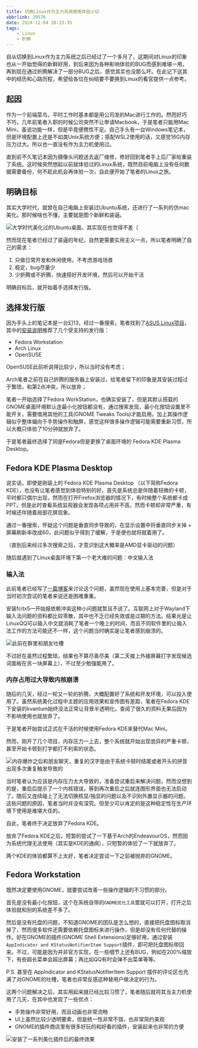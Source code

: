 ```yaml
---
title: 切换Linux作为主力系统使用体验小记
abbrlink: 39576
date: 2024-12-04 20:23:35
tags: 
    - Linux
    - 折腾
---
```


自从切换到Linux作为主力系统之后已经过了一个多月了，这期间对Linux的印象也从一开始觉得的新鲜好用，到后来因为各种影响体验的BUG而感到难堪一用，再到现在通过折腾解决了一部分BUG之后，感觉其实也没那么坏。在此记下这其中的经历和心路历程，希望给各位在纠结要不要换到Linux的看官提供一点参考。

## 起因

作为一个前端菜鸟，平时工作时基本都是用公司发的Mac进行工作的。然而好巧不巧，几年前笔者入职的时候公司突然不让申请Macbook，于是笔者只能用Mac Mini，虽说功能一样，但是毕竟便携性不足。自己手头有一台Windows笔记本，但是环境配置上还是不如类Unix系统方便；搭配WSL2使用的话，又感觉16G内存压力过大。所以也一直没有作为主力机使用过。

直到前不久笔记本因为摄像头问题送去返厂维修，修好回到笔者手上后厂家给重装了系统。这时候突然想起以前就体验过的Linux系统，既然目前电脑上没有任何数据需要备份，何不趁此机会再体验一次，自此便开始了笔者的Linux之旅。

## 明确目标

其实大学时代，就曾在自己电脑上安装过Ubuntu系统，还进行了一系列的仿mac美化。那时候啥也不懂，主要就是图个新鲜和装逼。

![大学时代美化过的Ubuntu桌面，其实现在也觉得不差（](coding1.webp)

然而现在笔者已经过了装逼的年纪，自然更需要实用主义一点，所以笔者明确了自己的需求：

1. 只做日常开发和休闲使用，不考虑游戏场景
2. 稳定，bug尽量少
3. 少折腾或不折腾，快速搭好开发环境，然后可以开始干活

明确目标后，就开始着手选择发行版。

## 选择发行版

因为手头上的笔记本是一台幻13，经过一番搜索，笔者找到了[ASUS Linux项目](https://asus-linux.org/)，其中的[安装说明](https://asus-linux.org/guides/asusctl-install/)推荐了几个受支持的发行版：

* Fedora Workstation
* Arch Linux
* OpenSUSE

OpenSUSE此前听说得比较少，所以当时没有考虑；

Arch笔者之前在自己折腾的服务器上安装过，给笔者留下的印象是其安装过程过于繁琐，和第2点冲突，所以放弃；

笔者一开始选择了Fedora WorkStation，也确实安装了，但是其默认搭载的GNOME桌面环境默认连最小化按钮都没有，通过搜索发现，最小化按钮设置里不能开关，需要借用其他的工具(GNOME Tweaks Tools)才能启用。加上其操作逻辑似乎整体偏向于手势操作和触屏，感觉这样很多操作逻辑可能需要重新习惯，所以大概只体验了10分钟就放弃了。

于是笔者最终选择了同是Fedora但是更换了桌面环境的 Fedora KDE Plasma Desktop。

## Fedora KDE Plasma Desktop

说实话，即使是刚装上的 Fedora KDE Plasma Desktop （以下简称Fedora KDE），也没有让笔者感觉到体验特别的好。首先是系统总是伴随着轻微的卡顿，平时都只偶尔出现，然而在打开Firefox浏览器的情况下，有时候整个系统都卡成PPT。但是此时查看系统监视器会发现各项占用并不高，然而卡顿却非常严重，有时候还伴随着局部花屏现象。

通过一番搜索，怀疑这个问题是垂直同步导致的，在显示设置中将垂直同步关掉 + 屏幕刷新率改成60，此问题似乎得到了缓解，于是便也就将就着用了。

（直到后来经过多次搜索之后，才意识到这大概率是AMD显卡驱动的问题）

随后就遇到了Linux桌面环境下第一个老大难的问题：中文输入法

### 输入法

此前笔者已经写了[一篇博客](/posts/wayland-input-method.html)来讨论这个问题，虽然现在使用上基本完善，但是对于当时初次尝试的笔者来说还是困难重重。

安装fcitx5一开始报依赖冲突这种小问题就暂且不说了。互联网上对于Wayland下输入法问题的资料都比较零散，其中也不乏已经失效或是过期的方法。结果光是让LinuxQQ可以输入中文就消耗了笔者一个晚上的时间，而且不同软件里的让输入法工作的方法可能还不一样，这个问题当时确实是让笔者感到崩溃的。

![此前在群里和朋友吐槽](QQ_screenshot1.webp)

不过好在虽然过程繁琐，结果也不算尽善尽美（第二天接上外接屏幕打字发现候选词面板在另一块屏幕上），不过至少勉强能用了。

### 内存占用过大导致内核崩溃

随后的几天，经过一轮又一轮的折腾，大概配置好了系统和开发环境，可以投入使用了。虽然系统美化过程中主题的应用效果和宣传图有差距，笔者在Fedora KDE下安装的kvantum始终没法正常让背景半透明化。查阅了很久的资料无果后因为不影响使用也就放弃了。

于是笔者开始尝试正式在干活的时候使用Fedora KDE来替代Mac Mini。

然而，刚开了几个项目，内存压力一上去，整个系统就开始出现诡异的严重卡顿，甚至开始卡顿到打字都打不利索的状态。

![内存爆炸之后和朋友聊天，重复的汉字是由于系统卡顿时结尾或者开头的拼音出现多次重复触发导致的](QQ_screenshot2.webp)

当时笔者认为应该是内存压力太大导致的，准备尝试重启来解决问题，然而没想到的是，重启后提示了一个内核错误，等到再次重启之后就连图形界面也无法启动了。随后又连续碰上了无法切换核显/独显的问题以及不识别外置显示器的问题。这些问题的原因，笔者当时并没有深究。但至少可以肯定的是这种稳定性在生产环境下使用是难堪大任的。

自此，笔者终于决定放弃了Fedora KDE。

放弃了Fedora KDE之后，短暂的尝试了一下基于Arch的EndeavourOS，然而因为系统代理无法使用（其实是KDE的通病），只短暂的体验了一下就放弃了。

两个KDE的体验都算不上太好，笔者决定尝试一下之前被抛弃的GNOME。

## Fedora Workstation

既然决定要使用GNOME，就要尝试改善一些操作逻辑的不习惯的部分。

首先是没有最小化按钮，这个在系统自带的`GNOME优化工具`里就可以打开，打开之后体验就和别的系统差不多了。

然后是没有托盘的问题，不知道GNOME的团队是怎么想的，直接把托盘图标取消掉了，然而很多软件还需要依赖托盘图标来进行操作，但是却没有任何代替的操作。好在GNOME的插件(GNOME Shell Extensions)足够好用，通过安装`AppIndicator and KStatusNotifierItem Support`插件，即可把托盘图标带回来。不过，可能是因为并非官方实现，在一些细节上还有BUG，例如在200%缩放下，有些超长菜单会超出屏幕；再比如QQ有时会弹不出菜单等等。

P.S. 甚至在 AppIndicator and KStatusNotifierItem Support 插件的评论区也充满了对GNOME的吐槽，笔者也非常反感这种替用户做决定的行为。

这两个问题解决之后，其实用起来就已经比较习惯了，笔者随后就将其当主力机使用了几天，在其中也发现了一些优点：

* 手势操作非常好用，而且动画也非常流畅
* UI上虽然比较少透明要素，但是统一性非常不错，也非常简约美观
* GNOME的插件商店里有很多好玩的和好看的插件，安装起来也非常的方便

![安装了一系列美化插件后的最终效果](ui.webp)